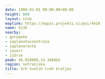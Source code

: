 ```yaml
---
date: 1900-01-01 00:00:00+00:00
height: 844
layout: stub
maplink: https://mapzs.projekti.si/poi/4410
name: Vs3k
nearby:
- goropeke
- zaplanatavzentroza
- zaplanarovte
- javorc
- zibrse
peak: 46.010608,14.168462
region: notranjska
title: Vrh Svetih treh kraljev
---
```

